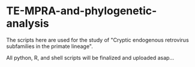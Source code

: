 # TE-MPRA-and-phylogenetic-analysis
The scripts here are used for the study of "Cryptic endogenous retrovirus subfamilies in the primate lineage".

All python, R, and shell scripts will be finalized and uploaded asap...
